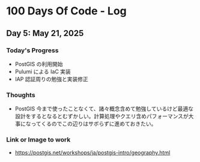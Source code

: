 # 100 Days Of Code - Log

## Day 5: May 21, 2025

### Today's Progress

- PostGIS の利用開始
- Pulumi による IaC 実装
- IAP 認証周りの勉強と実装修正

### Thoughts

- PostGIS 今まで使ったことなくて、諸々概念含めて勉強しているけど最適な設計をするとなるとむずかしい。計算処理やクエリ含めパフォーマンスが大事になってくるのでこの辺りはサボらずに進めておきたい。

### Link or Image to work

- https://postgis.net/workshops/ja/postgis-intro/geography.html
